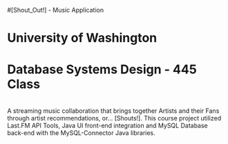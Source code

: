 #[Shout_Out!] - Music Application
# University of Washington
# Database Systems Design - 445 Class
<br />
A streaming music collaboration that brings together Artists and their Fans through artist recommendations, or… [Shouts!]. This course project utilized Last.FM API Tools, Java UI front-end integration and MySQL Database back-end with the MySQL-Connector Java libraries. 
